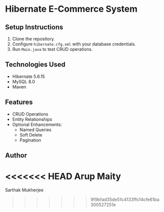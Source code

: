 # Hibernate E-Commerce System

## Setup Instructions
1. Clone the repository.
2. Configure `hibernate.cfg.xml` with your database credentials.
3. Run `Main.java` to test CRUD operations.

## Technologies Used
- Hibernate 5.6.15
- MySQL 8.0
- Maven

## Features
- CRUD Operations
- Entity Relationships
- Optional Enhancements:
    - Named Queries
    - Soft Delete
    - Pagination

## Author
<<<<<<< HEAD
Arup Maity
=======
Sarthak Mukherjee
>>>>>>> 9f9bfad35de51c4133ffc14cfe61ba300527251e

